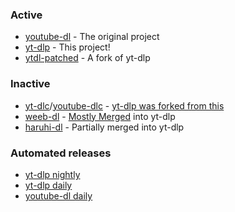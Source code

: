 ### Active

- [youtube-dl](https://github.com/ytdl-org/youtube-dl) - The original project
- [yt-dlp](https://github.com/yt-dlp/yt-dlp) - This project!
- [ytdl-patched](https://github.com/ytdl-patched/ytdl-patched) - A fork of yt-dlp

### Inactive
    
- [yt-dlc](https://github.com/blackjack4494/yt-dlc)/[youtube-dlc](https://github.com/blackjack4494/youtube-dlc) - [yt-dlp was forked from this](https://github.com/blackjack4494/yt-dlc/issues/289)
- [weeb-dl](https://github.com/animelover1984/youtube-dl) - [Mostly Merged](https://github.com/yt-dlp/yt-dlp/pull/31) into yt-dlp
- [haruhi-dl](https://git.sakamoto.pl/laudom/haruhi-dl) - Partially merged into yt-dlp

### Automated releases

- [yt-dlp nightly](https://github.com/yt-dlp/yt-dlp-nightly-builds)
- [yt-dlp daily](https://github.com/ytdl-patched/yt-dlp)
- [youtube-dl daily](https://github.com/ytdl-patched/youtube-dl)
